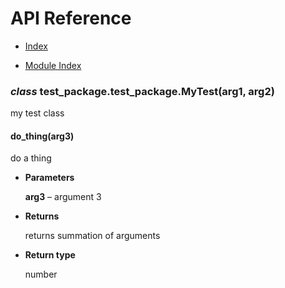 <!-- test_package documentation master file, created by
sphinx-quickstart on Mon May  2 10:40:47 2022.
You can adapt this file completely to your liking, but it should at least
contain the root `toctree` directive. -->
# API Reference


* [Index](genindex.md)


* [Module Index](py-modindex.md)


### _class_ test_package.test_package.MyTest(arg1, arg2)
my test class


#### do_thing(arg3)
do a thing


* **Parameters**

    **arg3** – argument 3



* **Returns**

    returns summation of arguments



* **Return type**

    number
